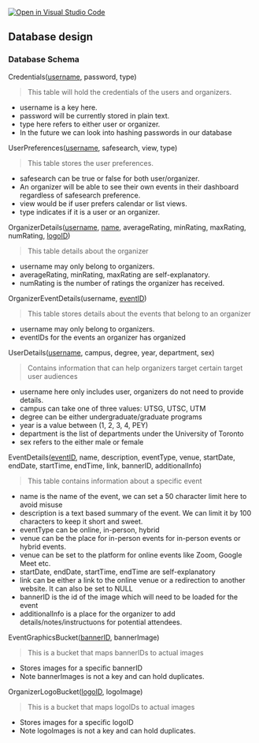 [![Open in Visual Studio Code](https://classroom.github.com/assets/open-in-vscode-718a45dd9cf7e7f842a935f5ebbe5719a5e09af4491e668f4dbf3b35d5cca122.svg)](https://classroom.github.com/online_ide?assignment_repo_id=11975958&assignment_repo_type=AssignmentRepo)

## Database design

### Database Schema

Credentials(<ins>username</ins>, password, type)
> This table will hold the credentials of the users and organizers. 
- username is a key here.
- password will be currently stored in plain text.
- type here refers to either user or organizer.
- In the future we can look into hashing passwords in our database


UserPreferences(<ins>username</ins>, safesearch, view, type)
> This table stores the user preferences.
- safesearch can be true or false for both user/organizer.
- An organizer will be able to see their own events in their dashboard regardless of safesearch preference.
- view would be if user prefers calendar or list views.
- type indicates if it is a user or an organizer.


OrganizerDetails(<ins>username</ins>, <ins>name</ins>, averageRating, minRating, maxRating, numRating, <ins>logoID</ins>)
> This table details about the organizer
- username may only belong to organizers.
- averageRating, minRating, maxRating are self-explanatory.
- numRating is the number of ratings the organizer has received.


OrganizerEventDetails(username, <ins>eventID</ins>)
> This table stores details about the events that belong to an organizer
- username may only belong to organizers.
- eventIDs for the events an organizer has organized


UserDetails(<ins>username</ins>, campus, degree, year, department, sex)
> Contains information that can help organizers target certain target user audiences
- username here only includes user, organizers do not need to provide details.
- campus can take one of three values: UTSG, UTSC, UTM
- degree can be either undergraduate/graduate programs
- year is a value between (1, 2, 3, 4, PEY)
- department is the list of departments under the University of Toronto
- sex refers to the either male or female


EventDetails(<ins>eventID</ins>, name, description, eventType, venue, startDate, endDate, startTime, endTime, link, bannerID, additionalInfo)
> This table contains information about a specific event
- name is the name of the event, we can set a 50 character limit here to avoid misuse
- description is a text based summary of the event. We can limit it by 100 characters to keep it short and sweet.
- eventType can be online, in-person, hybrid
- venue can be the place for in-person events for in-person events or hybrid events.
- venue can be set to the platform for online events like Zoom, Google Meet etc.
- startDate, endDate, startTime, endTime are self-explanatory
- link can be either a link to the online venue or a redirection to another website. It can also be set to NULL
- bannerID is the id of the image which will need to be loaded for the event
- additionalInfo is a place for the organizer to add details/notes/instructuons for potential attendees.


EventGraphicsBucket(<ins>bannerID</ins>, bannerImage)
> This is a bucket that maps bannerIDs to actual images
- Stores images for a specific bannerID
- Note bannerImages is not a key and can hold duplicates.


OrganizerLogoBucket(<ins>logoID</ins>, logoImage)
> This is a bucket that maps logoIDs to actual images
- Stores images for a specific logoID
- Note logoImages is not a key and can hold duplicates.
